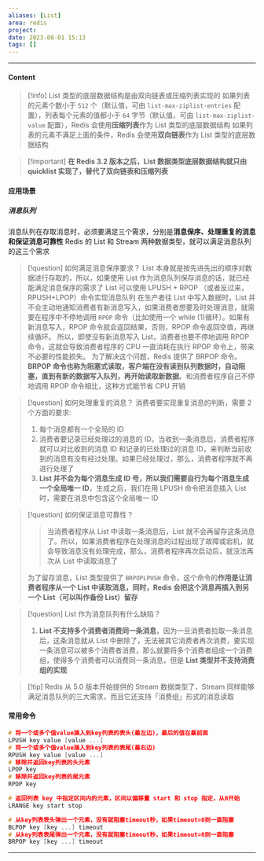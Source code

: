 ```yaml
---
aliases: [List]
area: redis
project: 
date: 2023-08-01 15:13
tags: []
---
```

---
#### Content
> [!info] List 类型的底层数据结构是由双向链表或压缩列表实现的
> 如果列表的元素个数小于 `512` 个（默认值，可由 `list-max-ziplist-entries` 配置），列表每个元素的值都小于 `64` 字节（默认值，可由 `list-max-ziplist-value` 配置），Redis 会使用**压缩列表**作为 List 类型的底层数据结构
> 如果列表的元素不满足上面的条件，Redis 会使用**双向链表**作为 List 类型的底层数据结构

> [!important] **在 Redis 3.2 版本之后，List 数据类型底层数据结构就只由 quicklist 实现了，替代了双向链表和压缩列表**

#### 应用场景
##### 消息队列
消息队列在存取消息时，必须要满足三个需求，分别是**消息保序、处理重复的消息和保证消息可靠性**
Redis 的 List 和 Stream 两种数据类型，就可以满足消息队列的这三个需求
> [!question] 如何满足消息保序要求？
> List 本身就是按先进先出的顺序对数据进行存取的，所以，如果使用 List 作为消息队列保存消息的话，就已经能满足消息保序的需求了
> List 可以使用 LPUSH + RPOP （或者反过来，RPUSH+LPOP）命令实现消息队列
> 在生产者往 List 中写入数据时，List 并不会主动地通知消费者有新消息写入，如果消费者想要及时处理消息，就需要在程序中不停地调用 `RPOP` 命令（比如使用一个 while (1)循环）。如果有新消息写入，RPOP 命令就会返回结果，否则，RPOP 命令返回空值，再继续循环。
> 所以，即使没有新消息写入 List，消费者也要不停地调用 RPOP 命令，这就会导致消费者程序的 CPU 一直消耗在执行 RPOP 命令上，带来不必要的性能损失。
> 为了解决这个问题，Redis 提供了 BRPOP 命令。**BRPOP 命令也称为阻塞式读取，客户端在没有读到队列数据时，自动阻塞，直到有新的数据写入队列，再开始读取新数据**。和消费者程序自己不停地调用 RPOP 命令相比，这种方式能节省 CPU 开销

> [!question] 如何处理重复的消息？
> 消费者要实现重复消息的判断，需要 2 个方面的要求:
> 1. 每个消息都有一个全局的 ID
> 2. 消费者要记录已经处理过的消息的 ID。当收到一条消息后，消费者程序就可以对比收到的消息 ID 和记录的已处理过的消息 ID，来判断当前收到的消息有没有经过处理。如果已经处理过，那么，消费者程序就不再进行处理了
> 3. **List 并不会为每个消息生成 ID 号，所以我们需要自行为每个消息生成一个全局唯一 ID**，生成之后，我们在用 LPUSH 命令把消息插入 List 时，需要在消息中包含这个全局唯一 ID

> [!question] 如何保证消息可靠性？
> > 当消费者程序从 List 中读取一条消息后，List 就不会再留存这条消息了。所以，如果消费者程序在处理消息的过程出现了故障或宕机，就会导致消息没有处理完成，那么，消费者程序再次启动后，就没法再次从 List 中读取消息了
> 
> 为了留存消息，List 类型提供了 `BRPOPLPUSH` 命令，这个命令的**作用是让消费者程序从一个 List 中读取消息，同时，Redis 会把这个消息再插入到另一个 List（可以叫作备份 List）留存**

> [!question] List 作为消息队列有什么缺陷？
> 1. **List 不支持多个消费者消费同一条消息**，因为一旦消费者拉取一条消息后，这条消息就从 List 中删除了，无法被其它消费者再次消费，要实现一条消息可以被多个消费者消费，那么就要将多个消费者组成一个消费组，使得多个消费者可以消费同一条消息，但是 **List 类型并不支持消费组的实现**

> [!tip] Redis 从 5.0 版本开始提供的 Stream 数据类型了，Stream 同样能够满足消息队列的三大需求，而且它还支持「消费组」形式的消息读取

#### 常用命令
```cpp
# 将一个或多个值value插入到key列表的表头(最左边)，最后的值在最前面
LPUSH key value [value ...] 
# 将一个或多个值value插入到key列表的表尾(最右边)
RPUSH key value [value ...]
# 移除并返回key列表的头元素
LPOP key     
# 移除并返回key列表的尾元素
RPOP key 

# 返回列表 key 中指定区间内的元素，区间以偏移量 start 和 stop 指定，从0开始
LRANGE key start stop

# 从key列表表头弹出一个元素，没有就阻塞timeout秒，如果timeout=0则一直阻塞
BLPOP key [key ...] timeout
# 从key列表表尾弹出一个元素，没有就阻塞timeout秒，如果timeout=0则一直阻塞
BRPOP key [key ...] timeout
```

---
